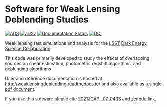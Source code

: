 Software for Weak Lensing Deblending Studies
============================================

[![ADS](https://img.shields.io/badge/ADS-Sanchez%2C%20Mendoza%20et%20al.-blue)](https://ui.adsabs.harvard.edu/abs/2021JCAP...07..043S/abstract)
[![arXiv](https://img.shields.io/badge/astro--ph.IM-2103.02078-red)](https://arxiv.org/abs/2103.02078)
[![Documentation Status](https://readthedocs.org/projects/weaklensingdeblending/badge/?version=latest)](https://readthedocs.org/projects/weaklensingdeblending/?badge=latest)
[![DOI](https://zenodo.org/badge/8727241.svg)](https://zenodo.org/badge/latestdoi/8727241)


Weak lensing fast simulations and analysis for the [LSST](http://www.lsst.org/lsst/) [Dark Energy Science Collaboration](http://www.lsst-desc.org/).

This code was primarily developed to study the effects of overlapping sources on shear estimation,
photometric redshift algorithms, and deblending algorithms.

User and reference documentation is hosted at http://weaklensingdeblending.readthedocs.io/ and also available as a [single pdf document](https://readthedocs.org/projects/weaklensingdeblending/downloads/pdf/latest/).

If you use this software please cite [2021JCAP...07..043S](https://ui.adsabs.harvard.edu/abs/2021JCAP...07..043S/abstract) and [zenodo link](https://zenodo.org/record/3975230#.YVczD2ZKjAM).


